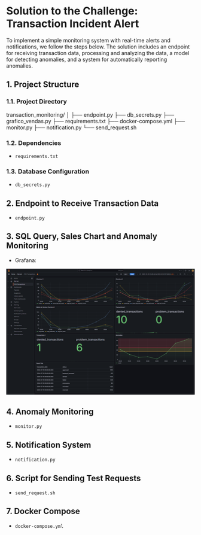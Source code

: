 # Solution to the Challenge: Transaction Incident Alert

To implement a simple monitoring system with real-time alerts and notifications, we follow the steps below. The solution includes an endpoint for receiving transaction data, processing and analyzing the data, a model for detecting anomalies, and a system for automatically reporting anomalies.

## 1. Project Structure

### 1.1. Project Directory

transaction_monitoring/
│
├── endpoint.py
├── db_secrets.py
├── grafico_vendas.py
├── requirements.txt
├── docker-compose.yml
├── monitor.py
├── notification.py
└── send_request.sh


### 1.2. Dependencies

- `requirements.txt`

### 1.3. Database Configuration

- `db_secrets.py`

## 2. Endpoint to Receive Transaction Data

- `endpoint.py`

## 3. SQL Query, Sales Chart and Anomaly Monitoring

- Grafana:

![Sales Chart](images/image-9.png)

## 4. Anomaly Monitoring

- `monitor.py`

## 5. Notification System

- `notification.py`

## 6. Script for Sending Test Requests

- `send_request.sh`

## 7. Docker Compose

- `docker-compose.yml`
